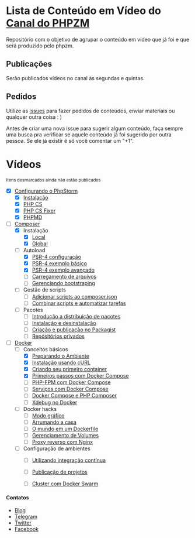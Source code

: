 # Lista de Conteúdo em Vídeo do [Canal do PHPZM](https://www.youtube.com/channel/UCXrNXDef4ZRUrYyIGZ0rXlg)
Repositório com o objetivo de agrupar o conteúdo em vídeo que já foi e que será produzido pelo phpzm.

## Publicações 
Serão publicados vídeos no canal às segundas e quintas.

## Pedidos
Utilize as [issues](https://github.com/phpzm/lineup/issues) para fazer pedidos de conteúdos, enviar materiais ou qualquer outra coisa : )

Antes de criar uma nova issue para sugerir algum conteúdo, faça sempre uma busca pra verificar se aquele conteúdo já foi sugerido por outra pessoa. Se ele já existir é só você comentar um "+1".

# Vídeos
<small>Itens desmarcados ainda não estão publicados</small>
- [x] [Configurando o PhpStorm](https://www.youtube.com/playlist?list=PLMpauGt6IneTZloQTENz7vYvue-poV-ue)
  - [x] [Instalação](https://www.youtube.com/watch?v=SW52gSxVhME&index=1&list=PLMpauGt6IneTZloQTENz7vYvue-poV-ue&t=36s)
  - [x] [PHP CS](https://www.youtube.com/watch?v=jXJ7vxJA0rw&index=2&list=PLMpauGt6IneTZloQTENz7vYvue-poV-ue&t=60s)
  - [x] [PHP CS Fixer](https://www.youtube.com/watch?v=9GlIK42fogU&index=3&list=PLMpauGt6IneTZloQTENz7vYvue-poV-ue&t=43s)
  - [x] [PHPMD](https://www.youtube.com/watch?v=Iqn9KuASrHg&index=4&list=PLMpauGt6IneTZloQTENz7vYvue-poV-ue&t=3s)
- [ ] [Composer](https://www.youtube.com/playlist?list=PLMpauGt6IneTI5IynmQm1N5bZGLRfojbP)
  - [x] Instalação
    - [x] [Local](https://www.youtube.com/watch?v=1nkgNE2rDps)
    - [x] [Global](https://www.youtube.com/watch?v=_wJO0uYoxsA&t=17s)
  - [ ] Autoload
    - [x] [PSR-4 configuração](https://www.youtube.com/watch?v=Q-kPnxaX9yc&t=4s)
    - [x] [PSR-4 exemplo básico](https://www.youtube.com/watch?v=zk2IJ1yjjJw&t=86s)
    - [x] [PSR-4 exemplo avançado](https://www.youtube.com/watch?v=Fjp0rmmfuCc&feature=youtu.be)
    - [ ] [Carregamento de arquivos](https://www.youtube.com/playlist?list=PLMpauGt6IneTI5IynmQm1N5bZGLRfojbP)
    - [ ] [Gerenciando bootstraping](https://www.youtube.com/playlist?list=PLMpauGt6IneTI5IynmQm1N5bZGLRfojbP)
  - [ ] Gestão de scripts
    - [ ] [Adicionar scripts ao composer.json](https://www.youtube.com/playlist?list=PLMpauGt6IneTI5IynmQm1N5bZGLRfojbP)
    - [ ] [Combinar scripts e automatizar tarefas](https://www.youtube.com/playlist?list=PLMpauGt6IneTI5IynmQm1N5bZGLRfojbP)
  - [ ] Pacotes
    - [ ] [Introdução a distribuição de pacotes](https://www.youtube.com/playlist?list=PLMpauGt6IneTI5IynmQm1N5bZGLRfojbP)
    - [ ] [Instalação e desinstalação](https://www.youtube.com/playlist?list=PLMpauGt6IneTI5IynmQm1N5bZGLRfojbP)
    - [ ] [Criação e publicação no Packagist](https://www.youtube.com/playlist?list=PLMpauGt6IneTI5IynmQm1N5bZGLRfojbP)
    - [ ] [Repósitórios privados](https://www.youtube.com/playlist?list=PLMpauGt6IneTI5IynmQm1N5bZGLRfojbP)
- [ ] [Docker](https://www.youtube.com/playlist?list=PLMpauGt6IneQxS46vhASvVh7wGLmMRuXO)
  - [ ] Conceitos básicos
    - [x] [Preparando o Ambiente](https://www.youtube.com/playlist?list=PLMpauGt6IneQxS46vhASvVh7wGLmMRuXO)
    - [x] [Instalação usando cURL](https://www.youtube.com/watch?v=2ZvA-nwrvMw)
    - [x] [Criando seu primeiro container](https://www.youtube.com/watch?v=USNjk6ifbPk)
    - [x] [Primeiros passos com Docker Compose](https://youtu.be/ylxi1RsCUT0)
    - [ ] [PHP-FPM com Docker Compose](https://www.youtube.com/playlist?list=PLMpauGt6IneQxS46vhASvVh7wGLmMRuXO)
    - [ ] [Serviços com Docker Compose](https://www.youtube.com/playlist?list=PLMpauGt6IneQxS46vhASvVh7wGLmMRuXO)
    - [ ] [Docker Compose e PHP Composer](https://www.youtube.com/playlist?list=PLMpauGt6IneQxS46vhASvVh7wGLmMRuXO)
    - [ ] [Xdebug no Docker](https://www.youtube.com/playlist?list=PLMpauGt6IneQxS46vhASvVh7wGLmMRuXO)
  - [ ] Docker hacks
    - [ ] [Modo gráfico]()
    - [ ] [Arrumando a casa]()
    - [ ] [O mundo em um Dockerfile]()
    - [ ] [Gerenciamento de Volumes]()
    - [ ] [Proxy reverso com Nginx]()
  - [ ] Configuração de ambientes
    - [ ] [Utilizando integração contínua]()
    - [ ] [Publicação de projetos]()
    - [ ] [Cluster com Docker Swarm]()


#### Contatos
 - [Blog](https://phpzm.rocks)
 - [Telegram](https://t.me/phpzm)
 - [Twitter](https://twitter.com/phpzm)
 - [Facebook](https://www.facebook.com/zmrocks)
